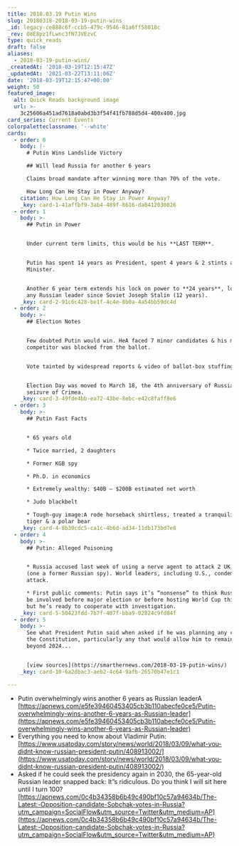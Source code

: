```yaml
---
title: 2018.03.19 Putin Wins
slug: 20180318-2018-03-19-putin-wins
_id: legacy-ce888c6f-ccb5-479c-9546-81a6ff58018c
_rev: O8E8pz1fLwnc3fN7JVEzvC
type: quick_reads
draft: false
aliases:
  - 2018-03-19-putin-wins/
_createdAt: '2018-03-19T12:15:47Z'
_updatedAt: '2021-03-22T13:11:06Z'
date: '2018-03-19T12:15:47+00:00'
weight: 50
featured_image:
  alt: Quick Reads background image
  url: >-
    3c25606a451ad7618a0abd3b3f54f41fb788d5d4-400x400.jpg
card_series: Current Events
colorpaletteclassname: '--white'
cards:
  - order: 0
    body: |-
      # Putin Wins Landslide Victory

      ## Will lead Russia for another 6 years

      Claims broad mandate after winning more than 70% of the vote.

      How Long Can He Stay in Power Anyway?
    citation: How Long Can He Stay in Power Anyway?
    _key: card-1-41affbf9-3ab4-489f-8616-da0412030826
  - order: 1
    body: >-
      ## Putin in Power


      Under current term limits, this would be his **LAST TERM**.


      Putin has spent 14 years as President, spent 4 years & 2 stints as Prime
      Minister.


      Another 6 year term extends his lock on power to **24 years**, longer than
      any Russian leader since Soviet Joseph Stalin (12 years).
    _key: card-2-91c6c428-be1f-4c4e-8b0a-4a54bb59dc4d
  - order: 2
    body: >-
      ## Election Notes


      Few doubted Putin would win. HeA faced 7 minor candidates & his main
      competitor was blocked from the ballot.


      Vote tainted by widespread reports & video of ballot-box stuffing.


      Election Day was moved to March 18, the 4th anniversary of Russia’s
      seizure of Crimea.
    _key: card-3-49fde4bb-ea72-43be-8ebc-e42c8faff8e6
  - order: 3
    body: >-
      ## Putin Fast Facts


      * 65 years old

      * Twice married, 2 daughters

      * Former KGB spy

      * Ph.D. in economics

      * Extremely wealthy: $40B – $200B estimated net worth

      * Judo blackbelt

      * Tough-guy image:A rode horseback shirtless, treated a tranquilizedA
      tiger & a polar bear
    _key: card-4-8b30cdc5-ca1c-4b6d-ad34-11db173bd7e8
  - order: 4
    body: >-
      ## Putin: Alleged Poisoning


      * Russia accused last week of using a nerve agent to attack 2 UK citizens
      (one a former Russian spy). World leaders, including U.S., condemned
      attack.

      * First public comments: Putin says it’s “nonsense” to think Russia would
      be involved before major election or before hosting World Cup this summer,
      but he’s ready to cooperate with investigation.
    _key: card-5-50423fdd-7b7f-407f-bba9-02824c9fd84f
  - order: 5
    body: >-
      See what President Putin said when asked if he was planning any changes in
      the Constitution, particularly any that would allow him to remain in power
      beyond 2024...


      [view sources](https://smarthernews.com/2018-03-19-putin-wins/)
    _key: card-10-6a2dbac3-aeb2-4c64-9afb-26570b47e1c1

---
```

* Putin overwhelmingly wins another 6 years as Russian leaderA [https://apnews.com/e5fe39460453405cb3b110abecfe0ce5/Putin-overwhelmingly-wins-another-6-years-as-Russian-leader](https://apnews.com/e5fe39460453405cb3b110abecfe0ce5/Putin-overwhelmingly-wins-another-6-years-as-Russian-leader)
* Everything you need to know about Vladimir Putin: [https://www.usatoday.com/story/news/world/2018/03/09/what-you-didnt-know-russian-president-putin/408913002/](https://www.usatoday.com/story/news/world/2018/03/09/what-you-didnt-know-russian-president-putin/408913002/)
* Asked if he could seek the presidency again in 2030, the 65-year-old Russian leader snapped back: It”s ridiculous. Do you think I will sit here until I turn 100? [https://apnews.com/0c4b34358b6b49c490bf10c57a94634b/The-Latest:-Opposition-candidate-Sobchak-votes-in-Russia?utm_campaign=SocialFlow&utm_source=Twitter&utm_medium=AP](https://apnews.com/0c4b34358b6b49c490bf10c57a94634b/The-Latest:-Opposition-candidate-Sobchak-votes-in-Russia?utm_campaign=SocialFlow&utm_source=Twitter&utm_medium=AP)